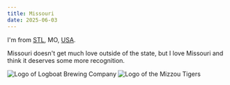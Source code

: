 ```yaml
---
title: Missouri
date: 2025-06-03
---
```

I'm from [STL](/st-louis), MO, [USA](/united-states).

Missouri doesn't get much love outside of the state, but I love Missouri and think it deserves some more recognition.


![Logo of Logboat Brewing Company](logboat-logo.png)
![Logo of the Mizzou Tigers](logo-mizzou.png)
